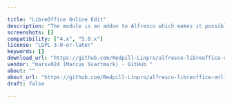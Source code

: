 ```yaml
---

title: "LibreOffice Online Edit"
description: "The module is an addon to Alfresco which makes it possible to edit documents online in LibreOffice over CMIS from the browser. This allows for a seamless integration of the open source document suite LibreOffice with Alfresco, making it easy to adopt an open source alternative for document management in your organization."
screenshots: []
compatibility: ["4.x", "5.0.x"]
license: "LGPL-3.0-or-later"
keywords: []
download_url: "https://github.com/Redpill-Linpro/alfresco-libreoffice-online-edit/releases"
vendor: "marsv024 (Marcus Svartmark) · GitHub ‌"
about: ""
about_url: "https://github.com/Redpill-Linpro/alfresco-libreoffice-online-edit/tree/develop"
draft: false

---
```

